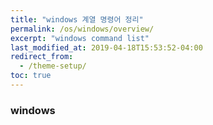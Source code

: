 ```yaml
---
title: "windows 계열 명령어 정리"
permalink: /os/windows/overview/
excerpt: "windows command list"
last_modified_at: 2019-04-18T15:53:52-04:00
redirect_from:
  - /theme-setup/
toc: true
---
```


### windows
